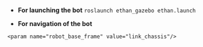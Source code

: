  * **For launching the bot**
`roslaunch ethan_gazebo ethan.launch`


* **For navigation of the bot**

`<param name="robot_base_frame" value="link_chassis"/>`